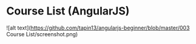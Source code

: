 #  Course List (AngularJS)

![alt text](https://github.com/tapin13/angularjs-beginner/blob/master/003 Course List/screenshot.png)
